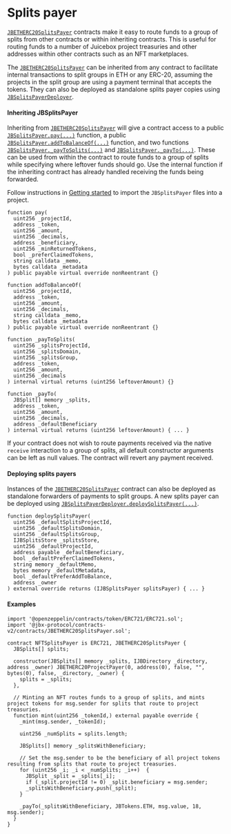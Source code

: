 # Splits payer

[`JBETHERC20SplitsPayer`](/dev/api/v2/contracts/or-utilities/jbetherc20splitspayer/README.md) contracts make it easy to route funds to a group of splits from other contracts or within inheriting contracts. This is useful for routing funds to a number of Juicebox project treasuries and other addresses within other contracts such as an NFT marketplaces.

The [`JBETHERC20SplitsPayer`](/dev/api/v2/contracts/or-utilities/jbetherc20splitspayer/README.md) can be inherited from any contract to facilitate internal transactions to split groups in ETH or any ERC-20, assuming the projects in the split group are using a payment terminal that accepts the tokens. They can also be deployed as standalone splits payer copies using [`JBSplitsPayerDeployer`](/dev/api/v2/contracts/or-utilities/jbetherc20splitspayerdeployer).

#### Inheriting JBSplitsPayer

Inheriting from [`JBETHERC20SplitsPayer`](/dev/api/v2/contracts/or-utilities/jbetherc20splitspayer/README.md) will give a contract access to a public [`JBSplitsPayer.pay(...)`](/dev/api/v2/contracts/or-utilities/jbetherc20splitspayer/write/pay.md) function, a public [`JBSplitsPayer.addToBalanceOf(...)`](/dev/api/v2/contracts/or-utilities/jbetherc20splitspayer/write/addtobalanceof.md) function, and two functions [`JBSplitsPayer._payToSplits(...)`](/dev/api/v2/contracts/or-utilities/jbetherc20splitspayer/write/-_paytosplits.md) and [`JBSplitsPayer._payTo(...)`](/dev/api/v2/contracts/or-utilities/jbetherc20splitspayer/write/-_payto.md). These can be used from within the contract to route funds to a group of splits while specifying where leftover funds should go. Use the internal function if the inheriting contract has already handled receiving the funds being forwarded.

Follow instructions in [Getting started](/dev/build/getting-started.md) to import the `JBSplitsPayer` files into a project.

```
function pay(
  uint256 _projectId,
  address _token,
  uint256 _amount,
  uint256 _decimals,
  address _beneficiary,
  uint256 _minReturnedTokens,
  bool _preferClaimedTokens,
  string calldata _memo,
  bytes calldata _metadata
) public payable virtual override nonReentrant {}
```

```
function addToBalanceOf(
  uint256 _projectId,
  address _token,
  uint256 _amount,
  uint256 _decimals,
  string calldata _memo,
  bytes calldata _metadata
) public payable virtual override nonReentrant {}
```

```
function _payToSplits(
  uint256 _splitsProjectId,
  uint256 _splitsDomain,
  uint256 _splitsGroup,
  address _token,
  uint256 _amount,
  uint256 _decimals
) internal virtual returns (uint256 leftoverAmount) {}
```

```
function _payTo(
  JBSplit[] memory _splits,
  address _token,
  uint256 _amount,
  uint256 _decimals,
  address _defaultBeneficiary
) internal virtual returns (uint256 leftoverAmount) { ... }
```

If your contract does not wish to route payments received via the native `receive` interaction to a group of splits, all default constructor arguments can be left as null values. The contract will revert any payment received.

#### Deploying splits payers

Instances of the [`JBETHERC20SplitsPayer`](/dev/api/v2/contracts/or-utilities/jbetherc20splitspayer/README.md) contract can also be deployed as standalone forwarders of payments to split groups. A new splits payer can be deployed using [`JBSplitsPayerDeployer.deploySplitsPayer(...)`](/dev/api/v2/contracts/or-utilities/jbetherc20splitspayerdeployer/write/deploysplitspayer.md).

```
function deploySplitsPayer(
  uint256 _defaultSplitsProjectId,
  uint256 _defaultSplitsDomain,
  uint256 _defaultSplitsGroup,
  IJBSplitsStore _splitsStore,
  uint256 _defaultProjectId,
  address payable _defaultBeneficiary,
  bool _defaultPreferClaimedTokens,
  string memory _defaultMemo,
  bytes memory _defaultMetadata,
  bool _defaultPreferAddToBalance,
  address _owner
) external override returns (IJBSplitsPayer splitsPayer) { ... }
```


#### Examples

```
import '@openzeppelin/contracts/token/ERC721/ERC721.sol';
import '@jbx-protocol/contracts-v2/contracts/JBETHERC20SplitsPayer.sol';

contract NFTSplitsPayer is ERC721, JBETHERC20SplitsPayer {
  JBSplits[] splits;

  constructor(JBSplits[] memory _splits, IJBDirectory _directory, address _owner) JBETHERC20ProjectPayer(0, address(0), false, "", bytes(0), false, _directory, _owner) {
    splits = _splits;
  },
  
  // Minting an NFT routes funds to a group of splits, and mints project tokens for msg.sender for splits that route to project treasuries.
  function mint(uint256 _tokenId,) external payable override {
    _mint(msg.sender, _tokenId);

    uint256 _numSplits = splits.length; 

    JBSplits[] memory _splitsWithBeneficiary;

    // Set the msg.sender to be the beneficiary of all project tokens resulting from splits that route to project treasuries.
    for (uint256 _i; _i < _numSplits; _i++)  {
      JBSplit _split = _splits[_i];
      if (_split.projectId != 0) _split.beneficiary = msg.sender;     
      _splitsWithBeneficiary.push(_split);
    }
    
    _payTo(_splitsWithBeneficiary, JBTokens.ETH, msg.value, 18, msg.sender);
  }
}
```